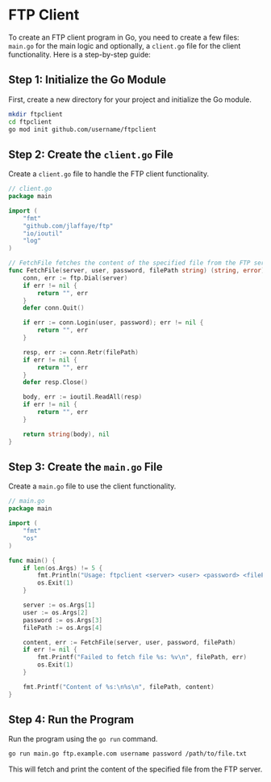 # FTP Client

To create an FTP client program in Go, you need to create a few files: `main.go` for the main logic and optionally, a `client.go` file for the client functionality. Here is a step-by-step guide:

## Step 1: Initialize the Go Module

First, create a new directory for your project and initialize the Go module.

```sh
mkdir ftpclient
cd ftpclient
go mod init github.com/username/ftpclient
```

## Step 2: Create the `client.go` File

Create a `client.go` file to handle the FTP client functionality.

```go
// client.go
package main

import (
    "fmt"
    "github.com/jlaffaye/ftp"
    "io/ioutil"
    "log"
)

// FetchFile fetches the content of the specified file from the FTP server.
func FetchFile(server, user, password, filePath string) (string, error) {
    conn, err := ftp.Dial(server)
    if err != nil {
        return "", err
    }
    defer conn.Quit()

    if err := conn.Login(user, password); err != nil {
        return "", err
    }

    resp, err := conn.Retr(filePath)
    if err != nil {
        return "", err
    }
    defer resp.Close()

    body, err := ioutil.ReadAll(resp)
    if err != nil {
        return "", err
    }

    return string(body), nil
}
```

## Step 3: Create the `main.go` File

Create a `main.go` file to use the client functionality.

```go
// main.go
package main

import (
    "fmt"
    "os"
)

func main() {
    if len(os.Args) != 5 {
        fmt.Println("Usage: ftpclient <server> <user> <password> <filePath>")
        os.Exit(1)
    }

    server := os.Args[1]
    user := os.Args[2]
    password := os.Args[3]
    filePath := os.Args[4]

    content, err := FetchFile(server, user, password, filePath)
    if err != nil {
        fmt.Printf("Failed to fetch file %s: %v\n", filePath, err)
        os.Exit(1)
    }

    fmt.Printf("Content of %s:\n%s\n", filePath, content)
}
```

## Step 4: Run the Program

Run the program using the `go run` command.

```sh
go run main.go ftp.example.com username password /path/to/file.txt
```

This will fetch and print the content of the specified file from the FTP server.